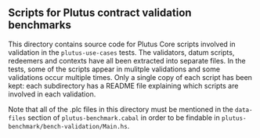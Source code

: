 ## Scripts for Plutus contract validation benchmarks

This directory contains source code for Plutus Core scripts involved in
validation in the `plutus-use-cases` tests.  The validators, datum scripts,
redeemers and contexts have all been extracted into separate files.  In the
tests, some of the scripts appear in mulitple validations and some validations
occur multiple times. Only a single copy of each script has been kept: each
subdirectory has a README file explaining which scripts are involved in each
validation.

Note that all of the .plc files in this directory must be mentioned in the
`data-files` section of `plutus-benchmark.cabal` in order to be findable in
`plutus-benchmark/bench-validation/Main.hs`.